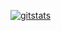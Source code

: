 [![gitstats](https://github-readme-stats.vercel.app/api?username=meteoror)](https://github.com/anuraghazra/github-readme-stats)
